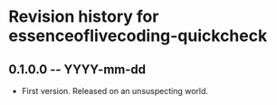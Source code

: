 # Revision history for essenceoflivecoding-quickcheck

## 0.1.0.0 -- YYYY-mm-dd

* First version. Released on an unsuspecting world.
